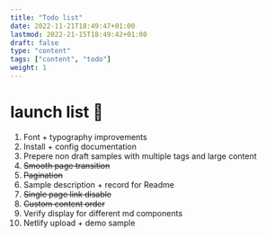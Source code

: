 ```yaml
---
title: "Todo list"
date: 2022-11-21T18:49:47+01:00
lastmod: 2022-21-15T18:49:42+01:00
draft: false
type: "content"
tags: ["content", "todo"]
weight: 1
---
```

# launch list 🚀
1. Font + typography improvements
2. Install + config documentation
3. Prepere non draft samples with multiple tags and large content
4. ~~Smooth page transition~~
5. ~~Pagination~~
6. Sample description + record for Readme
7. ~~Single page link disable~~
8. ~~Custom content order~~
9. Verify display for different md components
10. Netlify upload + demo sample